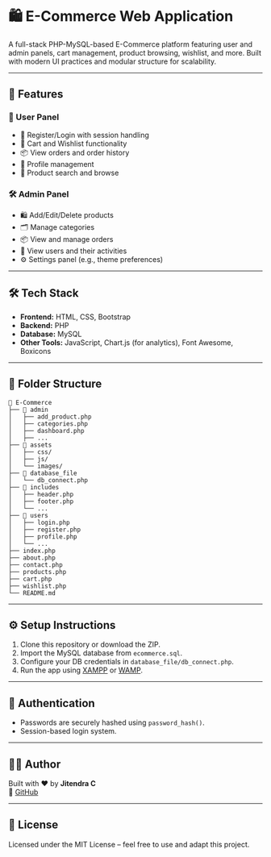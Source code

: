 # 🛍️ E-Commerce Web Application

A full-stack PHP-MySQL-based E-Commerce platform featuring user and admin panels, cart management, product browsing, wishlist, and more. Built with modern UI practices and modular structure for scalability.

---

## 🚀 Features

### 👤 User Panel
- 🔐 Register/Login with session handling
- 🛒 Cart and Wishlist functionality
- 📦 View orders and order history
- 👤 Profile management
- 🔎 Product search and browse

### 🛠️ Admin Panel
- 🛍️ Add/Edit/Delete products
- 🗂️ Manage categories
- 📦 View and manage orders
- 👥 View users and their activities
- ⚙️ Settings panel (e.g., theme preferences)

---

## 🛠️ Tech Stack

- **Frontend:** HTML, CSS, Bootstrap
- **Backend:** PHP
- **Database:** MySQL
- **Other Tools:** JavaScript, Chart.js (for analytics), Font Awesome, Boxicons

---

## 📁 Folder Structure

```
📁 E-Commerce
├── 📁 admin
│   ├── add_product.php
│   ├── categories.php
│   ├── dashboard.php
│   ├── ...
├── 📁 assets
│   ├── css/
│   ├── js/
│   └── images/
├── 📁 database_file
│   └── db_connect.php
├── 📁 includes
│   ├── header.php
│   ├── footer.php
│   └── ...
├── 📁 users
│   ├── login.php
│   ├── register.php
│   ├── profile.php
│   └── ...
├── index.php
├── about.php
├── contact.php
├── products.php
├── cart.php
├── wishlist.php
└── README.md
```

---

## ⚙️ Setup Instructions

1. Clone this repository or download the ZIP.
2. Import the MySQL database from `ecommerce.sql`.
3. Configure your DB credentials in `database_file/db_connect.php`.
4. Run the app using [XAMPP](https://www.apachefriends.org/) or [WAMP](http://www.wampserver.com/).

---

## 🔐 Authentication

- Passwords are securely hashed using `password_hash()`.
- Session-based login system.

---

## 👨‍💻 Author

Built with ❤️ by **Jitendra C**  
🔗 [GitHub](https://github.com/Jitendra-1706)

---

## 📄 License

Licensed under the MIT License – feel free to use and adapt this project.